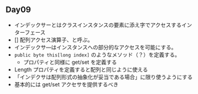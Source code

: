 ## Day09

* インデックサーとはクラスインスタンスの要素に添え字でアクセスするインターフェース
* [] 配列アクセス演算子、と呼ぶ。
* インデックサ―はインスタンスへの部分的なアクセスを可能にする。
* `public byte this[long index]` のようなメソッド（？）を定義する。
    * プロパティと同様に get/set を定義する
* Length プロパティを定義すると配列と同じように使える
* 「インデクサは配列形式の抽象化が妥当である場合」に限り使うようにする
* 基本的には get/set アクセサを提供するべき

